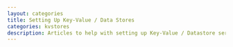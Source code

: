 ```yaml
---
layout: categories
title: Setting Up Key-Value / Data Stores
categories: kvstores
description: Articles to help with setting up Key-Value / Datastore services
---
```

